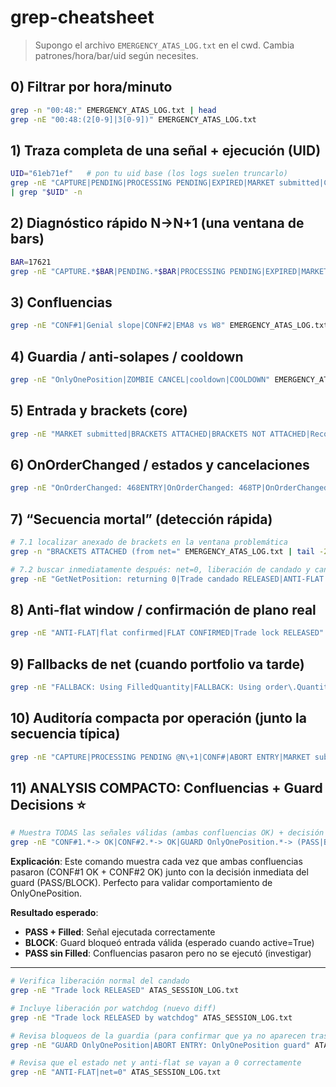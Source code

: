 

# grep-cheatsheet 

> Supongo el archivo `EMERGENCY_ATAS_LOG.txt` en el cwd. Cambia patrones/hora/bar/uid según necesites.

## 0) Filtrar por hora/minuto

```bash
grep -n "00:48:" EMERGENCY_ATAS_LOG.txt | head
grep -nE "00:48:(2[0-9]|3[0-9])" EMERGENCY_ATAS_LOG.txt
```

## 1) Traza completa de una señal + ejecución (UID)

```bash
UID="61eb71ef"   # pon tu uid base (los logs suelen truncarlo)
grep -nE "CAPTURE|PENDING|PROCESSING PENDING|EXPIRED|MARKET submitted|CONF#|ABORT ENTRY|GUARD|ZOMBIE|BRACKETS|OnOrderChanged|Trade candado" EMERGENCY_ATAS_LOG.txt \
| grep "$UID" -n
```

## 2) Diagnóstico rápido N→N+1 (una ventana de bars)

```bash
BAR=17621
grep -nE "CAPTURE.*$BAR|PENDING.*$BAR|PROCESSING PENDING|EXPIRED|MARKET submitted" EMERGENCY_ATAS_LOG.txt -n
```

## 3) Confluencias

```bash
grep -nE "CONF#1|Genial slope|CONF#2|EMA8 vs W8" EMERGENCY_ATAS_LOG.txt
```

## 4) Guardia / anti-solapes / cooldown

```bash
grep -nE "OnlyOnePosition|ZOMBIE CANCEL|cooldown|COOLDOWN" EMERGENCY_ATAS_LOG.txt
```

## 5) Entrada y brackets (core)

```bash
grep -nE "MARKET submitted|BRACKETS ATTACHED|BRACKETS NOT ATTACHED|ReconcileBracketsWithNet|Removed .* from _liveOrders" EMERGENCY_ATAS_LOG.txt
```

## 6) OnOrderChanged / estados y cancelaciones

```bash
grep -nE "OnOrderChanged: 468ENTRY|OnOrderChanged: 468TP|OnOrderChanged: 468SL|status=Filled|status=PartlyFilled|status=Placed|status=Cancelled" EMERGENCY_ATAS_LOG.txt
```

## 7) “Secuencia mortal” (detección rápida)

```bash
# 7.1 localizar anexado de brackets en la ventana problemática
grep -n "BRACKETS ATTACHED (from net=" EMERGENCY_ATAS_LOG.txt | tail -20

# 7.2 buscar inmediatamente después: net=0, liberación de candado y cancelaciones
grep -nE "GetNetPosition: returning 0|Trade candado RELEASED|ANTI-FLAT|status=Cancelled" EMERGENCY_ATAS_LOG.txt | sed -n 'p'
```

## 8) Anti-flat window / confirmación de plano real

```bash
grep -nE "ANTI-FLAT|flat confirmed|FLAT CONFIRMED|Trade lock RELEASED" EMERGENCY_ATAS_LOG.txt
```

## 9) Fallbacks de net (cuando portfolio va tarde)

```bash
grep -nE "FALLBACK: Using FilledQuantity|FALLBACK: Using order\.QuantityToFill|POST-FILL CHECK: net=" EMERGENCY_ATAS_LOG.txt
```

## 10) Auditoría compacta por operación (junto la secuencia típica)

```bash
grep -nE "CAPTURE|PROCESSING PENDING @N\+1|CONF#|ABORT ENTRY|MARKET submitted|OnOrderChanged|BRACKETS ATTACHED|ReconcileBracketsWithNet|ANTI-FLAT|Trade (candado|lock) RELEASED|status=Cancelled" EMERGENCY_ATAS_LOG.txt
```

## 11) **ANALYSIS COMPACTO: Confluencias + Guard Decisions** ⭐

```bash
# Muestra TODAS las señales válidas (ambas confluencias OK) + decisión del guard
grep -nE "CONF#1.*-> OK|CONF#2.*-> OK|GUARD OnlyOnePosition.*-> (PASS|BLOCK)|OnOrderChanged.*status=Filled" EMERGENCY_ATAS_LOG.txt | grep -A3 -B3 "CONF#2.*-> OK"
```

**Explicación**: Este comando muestra cada vez que ambas confluencias pasaron (CONF#1 OK + CONF#2 OK) junto con la decisión inmediata del guard (PASS/BLOCK). Perfecto para validar comportamiento de OnlyOnePosition.

**Resultado esperado**:
- **PASS + Filled**: Señal ejecutada correctamente
- **BLOCK**: Guard bloqueó entrada válida (esperado cuando active=True)
- **PASS sin Filled**: Confluencias pasaron pero no se ejecutó (investigar)


---------------------------------


```bash
# Verifica liberación normal del candado
grep -nE "Trade lock RELEASED" ATAS_SESSION_LOG.txt

# Incluye liberación por watchdog (nuevo diff)
grep -nE "Trade lock RELEASED by watchdog" ATAS_SESSION_LOG.txt

# Revisa bloqueos de la guardia (para confirmar que ya no aparecen tras quedar plano)
grep -nE "GUARD OnlyOnePosition|ABORT ENTRY: OnlyOnePosition guard" ATAS_SESSION_LOG.txt

# Revisa que el estado net y anti-flat se vayan a 0 correctamente
grep -nE "ANTI-FLAT|net=0" ATAS_SESSION_LOG.txt
```





